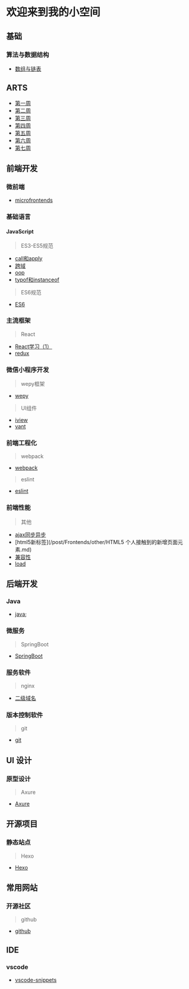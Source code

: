 # 欢迎来到我的小空间

<!-- ## 前沿技术 -->

## 基础

### 算法与数据结构

+ [数组与链表](/post/DataStructure/ArrayLinkedList.md)

## ARTS

+ [第一周](/post/ARTS/week1.md)
+ [第二周](/post/ARTS/week2.md)
+ [第三周](/post/ARTS/week3.md)
+ [第四周](/post/ARTS/week4.md)
+ [第五周](/post/ARTS/week5.md)
+ [第六周](/post/ARTS/week6.md)
+ [第七周](/post/ARTS/week7.md)

## 前端开发

### 微前端

+ [microfrontends](/post/Frontends/microfrontends.md)

### 基础语言

#### JavaScript

> ES3-ES5规范

+ [call和apply](/post/Frontends/JavaScript/JavaScript中call和apply的理解.md)
+ [跨域](/post/Frontends/JavaScript/JavaScript跨域.md)
+ [oop](/post/Frontends/JavaScript/JavaScript面向对象.md)
+ [typof和instanceof](/post/Frontends/JavaScript/JavaScript中typeof与instanceof的区别.md)

> ES6规范

+ [ES6](/post/Frontends/JavaScript/ES6.md)

### 主流框架

> React

+ [React学习（1）](/post/Frontends/React/react1.md)
+ [redux](/post/Frontends/React/redux.md)

### 微信小程序开发

> wepy框架

+ [wepy](/post/Frontends/MiniProgarm/wepy.md)

> UI组件

+ [iview](/post/Frontends/MiniProgarm/iview-webapp.md)
+ [vant](/post/Frontends/MiniProgarm/vant.md)

### 前端工程化

> webpack

+ [webpack](/post/Project/webpack.md)

> eslint

+ [eslint](/post/Project/eslint.md)

### 前端性能

> 其他

+ [ajax同步异步](/post/Frontends/other/AJAX同步与异步请求.md)
+ [html5新标签](/post/Frontends/other/HTML5 个人接触到的新增页面元素.md)
+ [兼容性](/post/Frontends/other/一些兼容性问题.md)
+ [load](/post/Frontends/other/关于页面加载,seo,post,get.md)

## 后端开发

### Java

+ [java]('/post/Backends/Java.md');

### 微服务

>SpringBoot

+ [SpringBoot](/post/Backends/SpringBoot.md)

<!-- ## 工具软件 -->

### 服务软件

> nginx

+ [二级域名](/post/ECS/secondaryDomain.md)

### 版本控制软件

> git

+ [git](/post/Version/git.md)

<!-- ## 移动开发

## 算法

## 大数据

## 运维

## 测试

## 数据库 -->

## UI 设计

### 原型设计

> Axure

+ [Axure](/post/Tools/axure.md)

## 开源项目

### 静态站点

> Hexo

+ [Hexo](/post/Study/hexo.md)

## 常用网站

<!-- ### 算法题

> LeetCode -->

### 开源社区

> github

+ [github](/post/Tools/github.md)

## IDE

### vscode

+ [vscode-snippets](/post/IDE/vscode/code-snippets.md)